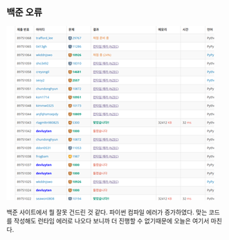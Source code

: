 ## 백준 오류

![백준 사이트 에러](1.png)

백준 사이트에서 뭘 잘못 건드린 것 같다.
파이썬 컴파일 에러가 증가하였다.
맞는 코드를 작성해도 런타임 에러로 나오다 보니까 더 진행할 수 없기때문에 오늘은 여기서 마친다.
